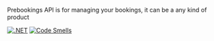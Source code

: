 Prebookings API is for managing your bookings, it can be a any kind of product

[![.NET](https://github.com/phanivaranasi/prebookings/actions/workflows/dotnet.yml/badge.svg)](https://github.com/phanivaranasi/prebookings/actions/workflows/dotnet.yml)
[![Code Smells](https://github.com/phanivaranasi/prebookings/actions/workflows/dotnet.yml/badge.svg)](https://github.com/phanivaranasi/prebookings/actions/workflows/dotnet.yml)